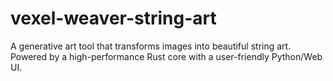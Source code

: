 # vexel-weaver-string-art
A generative art tool that transforms images into beautiful string art. Powered by a high-performance Rust core with a user-friendly Python/Web UI.
